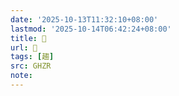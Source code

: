 ```yaml
---
date: '2025-10-13T11:32:10+08:00'
lastmod: '2025-10-14T06:42:24+08:00'
title: 󰫿
url: 󰫿
tags: [趨]
src: GHZR
note:
---
```


